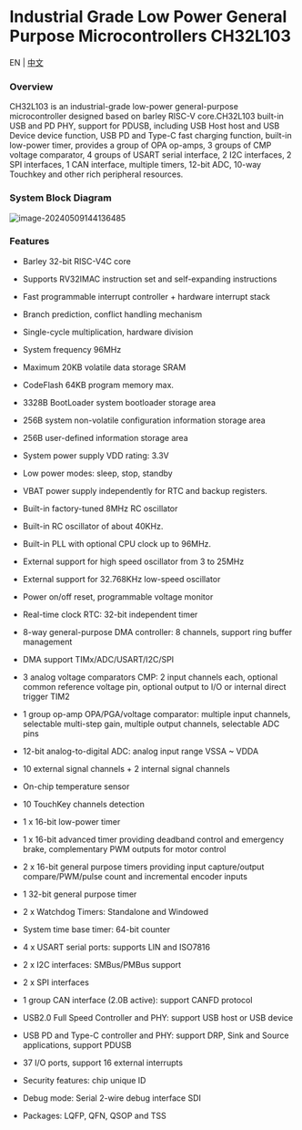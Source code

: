 # Industrial Grade Low Power General Purpose Microcontrollers CH32L103
EN | [中文](README_zh.md)



### Overview
CH32L103 is an industrial-grade low-power general-purpose microcontroller designed based on barley RISC-V core.CH32L103 built-in USB and PD PHY, support for PDUSB, including USB Host host and USB Device device function, USB PD and Type-C fast charging function, built-in low-power timer, provides a group of OPA op-amps, 3 groups of CMP voltage comparator, 4 groups of USART serial interface, 2 I2C interfaces, 2 SPI interfaces, 1 CAN interface, multiple timers, 12-bit ADC, 10-way Touchkey and other rich peripheral resources.

### System Block Diagram

![image-20240509144136485](C:\Users\DZG\AppData\Roaming\Typora\typora-user-images\image-20240509144136485.png)


### Features
- Barley 32-bit RISC-V4C core
- Supports RV32IMAC instruction set and self-expanding instructions

- Fast programmable interrupt controller + hardware interrupt stack
- Branch prediction, conflict handling mechanism
- Single-cycle multiplication, hardware division
- System frequency 96MHz
- Maximum 20KB volatile data storage SRAM
- CodeFlash 64KB program memory max.
- 3328B BootLoader system bootloader storage area
- 256B system non-volatile configuration information storage area
- 256B user-defined information storage area
-  System power supply VDD rating: 3.3V
- Low power modes: sleep, stop, standby
- VBAT power supply independently for RTC and backup registers.
- Built-in factory-tuned 8MHz RC oscillator
- Built-in RC oscillator of about 40KHz.
- Built-in PLL with optional CPU clock up to 96MHz.
- External support for high speed oscillator from 3 to 25MHz
- External support for 32.768KHz low-speed oscillator
- Power on/off reset, programmable voltage monitor
- Real-time clock RTC: 32-bit independent timer
- 8-way general-purpose DMA controller: 8 channels, support ring buffer management
- DMA support TIMx/ADC/USART/I2C/SPI
- 3 analog voltage comparators CMP: 2 input channels each, optional common reference voltage pin, optional output to I/O or internal direct trigger TIM2
- 1 group op-amp OPA/PGA/voltage comparator: multiple input channels, selectable multi-step gain, multiple output channels, selectable ADC pins
- 12-bit analog-to-digital ADC: analog input range VSSA ~ VDDA
- 10 external signal channels + 2 internal signal channels
- On-chip temperature sensor
- 10 TouchKey channels detection
- 1 x 16-bit low-power timer
- 1 x 16-bit advanced timer providing deadband control and emergency brake, complementary PWM outputs for motor control
- 2 x 16-bit general purpose timers providing input capture/output compare/PWM/pulse count and incremental encoder inputs
- 1 32-bit general purpose timer
- 2 x Watchdog Timers: Standalone and Windowed
- System time base timer: 64-bit counter
- 4 x USART serial ports: supports LIN and ISO7816
- 2 x I2C interfaces: SMBus/PMBus support
- 2 x SPI interfaces
- 1 group CAN interface (2.0B active): support CANFD protocol
- USB2.0 Full Speed Controller and PHY: support USB host or USB device
- USB PD and Type-C controller and PHY: support DRP, Sink and Source applications, support PDUSB
-  37 I/O ports, support 16 external interrupts
- Security features: chip unique ID
- Debug mode: Serial 2-wire debug interface SDI
- Packages: LQFP, QFN, QSOP and TSS

